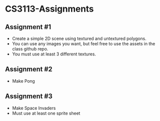 # CS3113-Assignments

## Assignment #1
- Create a simple 2D scene using textured and untextured
polygons.
- You can use any images you want, but feel free to use the
assets in the class github repo.
- You must use at least 3 different textures.

## Assignment #2
- Make Pong

## Assignment #3
- Make Space Invaders
- Must use at least one sprite sheet
